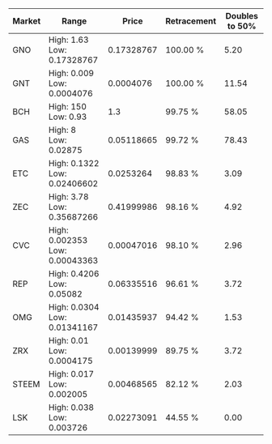 | Market | Range | Price| Retracement | Doubles to 50% |
| --- | --- | --- | --- | --- |
| GNO | High: 1.63<br />Low: 0.17328767 | 0.17328767 | 100.00 % | 5.20 |
| GNT | High: 0.009<br />Low: 0.0004076 | 0.0004076 | 100.00 % | 11.54 |
| BCH | High: 150<br />Low: 0.93 | 1.3 | 99.75 % | 58.05 |
| GAS | High: 8<br />Low: 0.02875 | 0.05118665 | 99.72 % | 78.43 |
| ETC | High: 0.1322<br />Low: 0.02406602 | 0.0253264 | 98.83 % | 3.09 |
| ZEC | High: 3.78<br />Low: 0.35687266 | 0.41999986 | 98.16 % | 4.92 |
| CVC | High: 0.002353<br />Low: 0.00043363 | 0.00047016 | 98.10 % | 2.96 |
| REP | High: 0.4206<br />Low: 0.05082 | 0.06335516 | 96.61 % | 3.72 |
| OMG | High: 0.0304<br />Low: 0.01341167 | 0.01435937 | 94.42 % | 1.53 |
| ZRX | High: 0.01<br />Low: 0.0004175 | 0.00139999 | 89.75 % | 3.72 |
| STEEM | High: 0.017<br />Low: 0.002005 | 0.00468565 | 82.12 % | 2.03 |
| LSK | High: 0.038<br />Low: 0.003726 | 0.02273091 | 44.55 % | 0.00 |
